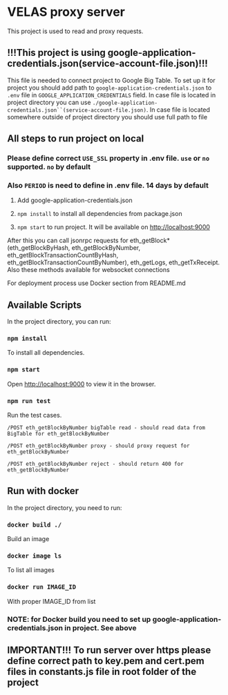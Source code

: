 # VELAS proxy server
This project is used to read and proxy requests.

## !!!This project is using google-application-credentials.json(service-account-file.json)!!!

This file is needed to connect project to Google Big Table.
To set up it for project you should add path to `google-application-credentials.json` to `.env` file in `GOOGLE_APPLICATION_CREDENTIALS` field.
In case file is located in project directory you can use `./google-application-credentials.json``(service-account-file.json)`. In case file is located somewhere outside
of project directory you should use full path to file

## All steps to run project on local

### Please define correct `USE_SSL` property in .env file. `use` or `no` supported. `no` by default
### Also `PERIOD` is need to define in .env file. 14 days by default

1) Add google-application-credentials.json

2) `npm install` to install all dependencies from package.json

3) `npm start` to run project. It will be available on [http://localhost:9000](http://localhost:9000)

After this you can call jsonrpc requests for eth_getBlock*(eth_getBlockByHash, eth_getBlockByNumber, eth_getBlockTransactionCountByHash, eth_getBlockTransactionCountByNumber), eth_getLogs, eth_getTxReceipt.
Also these methods available for websocket connections

For deployment process use Docker section from README.md

## Available Scripts

In the project directory, you can run:

### `npm install`

To install all dependencies.

### `npm start`

Open [http://localhost:9000](http://localhost:9000) to view it in the browser.

### `npm run test`

Run the test cases.

`/POST eth_getBlockByNumber bigTable read - should read data from BigTable for eth_getBlockByNumber`

`/POST eth_getBlockByNumber proxy - should proxy request for eth_getBlockByNumber`

`/POST eth_getBlockByNumber reject - should return 400 for eth_getBlockByNumber`

## Run with docker

In the project directory, you need to run:

### `docker build ./`

Build an image

### `docker image ls`

To list all images

### `docker run IMAGE_ID`

With proper IMAGE_ID from list

### NOTE: for Docker build you need to set up google-application-credentials.json in project. See above

## IMPORTANT!!! To run server over https please define correct path to key.pem and cert.pem files in constants.js file in root folder of the project